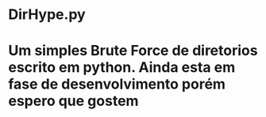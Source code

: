 # DirHype.py
<h1><b>Um simples Brute Force de diretorios escrito em python.
Ainda esta em fase de desenvolvimento porém espero que gostem
</b></h1>
